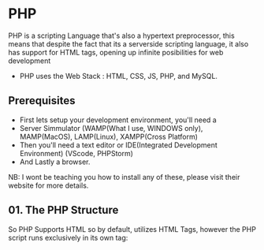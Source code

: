 # PHP
PHP is a scripting Language that's also a hypertext preprocessor, this means that despite the fact that its a serverside scripting language, it also has support for HTML tags, opening up infinite posibilities for web development
- PHP uses the Web Stack : HTML, CSS, JS, PHP, and MySQL.

## Prerequisites
- First lets setup your development environment, you'll need a
- Server Simmulator (WAMP(What I use, WINDOWS only), MAMP(MacOS), LAMP(Linux), XAMPP(Cross Platform)
- Then you'll need a text editor or IDE(Integrated Development Environment) (VScode, PHPStorm)
- And Lastly a browser.

NB: I wont be teaching you how to install any of these, please visit their website for more details.

## 01. The PHP Structure
So PHP Supports HTML so by default, utilizes HTML Tags, however the PHP script runs exclusively in its own tag:
<code>
<?PHP
...Your PHP Script goes here
?>
</code>
